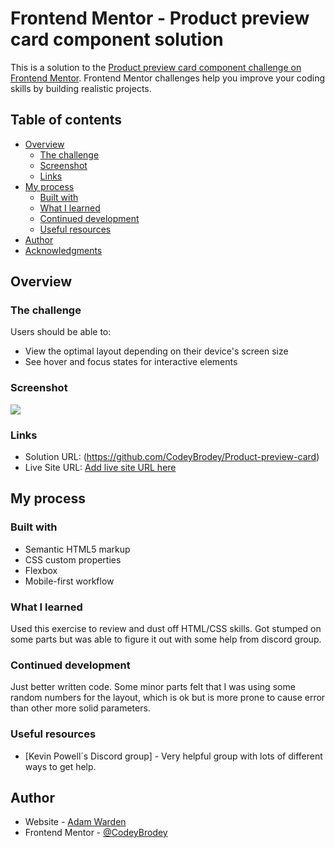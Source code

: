 # Frontend Mentor - Product preview card component solution

This is a solution to the [Product preview card component challenge on Frontend Mentor](https://www.frontendmentor.io/challenges/product-preview-card-component-GO7UmttRfa). Frontend Mentor challenges help you improve your coding skills by building realistic projects. 

## Table of contents

- [Overview](#overview)
  - [The challenge](#the-challenge)
  - [Screenshot](#screenshot)
  - [Links](#links)
- [My process](#my-process)
  - [Built with](#built-with)
  - [What I learned](#what-i-learned)
  - [Continued development](#continued-development)
  - [Useful resources](#useful-resources)
- [Author](#author)
- [Acknowledgments](#acknowledgments)


## Overview

### The challenge

Users should be able to:

- View the optimal layout depending on their device's screen size
- See hover and focus states for interactive elements

### Screenshot

![](./screenshot.jpg)

### Links

- Solution URL: (https://github.com/CodeyBrodey/Product-preview-card)
- Live Site URL: [Add live site URL here](https://your-live-site-url.com)

## My process

### Built with

- Semantic HTML5 markup
- CSS custom properties
- Flexbox
- Mobile-first workflow

### What I learned

Used this exercise to review and dust off HTML/CSS skills. Got stumped on some parts but was able to figure it out with some help from discord group.

### Continued development

Just better written code. Some minor parts felt that I was using some random numbers for the layout, which is ok but is more prone to cause error than other more solid parameters.

### Useful resources

- [Kevin Powell´s Discord group] - Very helpful group with lots of different ways to get help.

## Author

- Website - [Adam Warden](https://www.ajwarden.com/)
- Frontend Mentor - [@CodeyBrodey](https://www.frontendmentor.io/profile/CodeyBrodey)
